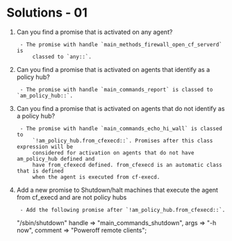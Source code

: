 # Solutions - 01

1. Can you find a promise that is activated on any agent?

        - The promise with handle `main_methods_firewall_open_cf_serverd` is
            classed to `any::`.

2. Can you find a promise that is activated on agents that identify as a policy
hub?

        - The promise with handle `main_commands_report` is classed to `am_policy_hub::`.

3. Can you find a promise that is activated on agents that do not identify as a
policy hub? 

        - The promise with handle `main_commands_echo_hi_wall` is classed to
            `!am_policy_hub.from_cfexecd::`. Promises after this class expression will be
            considered for activation on agents that do not have am_policy_hub defined and
            have from_cfexecd defined. from_cfexecd is an automatic class that is defined
            when the agent is executed from cf-execd.

4. Add a new promise to Shutdown/halt machines that execute the agent from
cf_execd and are not policy hubs

        - Add the following promise after `!am_policy_hub.from_cfexecd::`.

    "/sbin/shutdown"
      handle => "main_commands_shutdown",
      args => "-h now",
      comment => "Poweroff remote clients";

